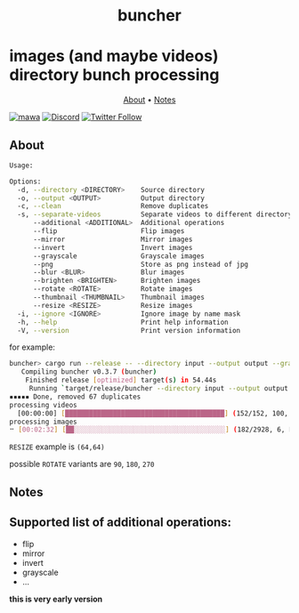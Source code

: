 <h1 align="center">
  buncher
  <br>
</h1>

images (and maybe videos) directory bunch processing
====================================================

<p align="center">
  <a href="#features">About</a>
  •
  <a href="#notes">Notes</a>
</p>

[![mawa](https://github.com/Miezhiko/buncher/actions/workflows/mawa.yml/badge.svg)](https://github.com/Miezhiko/buncher/actions/workflows/mawa.yml)
[![Discord](https://img.shields.io/discord/611822838831251466?label=Discord&color=pink)](https://discord.gg/GdzjVvD)
[![Twitter Follow](https://img.shields.io/twitter/follow/Miezhiko.svg?style=social)](https://twitter.com/Miezhiko)

## About

```bash
Usage:

Options:
  -d, --directory <DIRECTORY>    Source directory
  -o, --output <OUTPUT>          Output directory
  -c, --clean                    Remove duplicates
  -s, --separate-videos          Separate videos to different directory
      --additional <ADDITIONAL>  Additional operations
      --flip                     Flip images
      --mirror                   Mirror images
      --invert                   Invert images
      --grayscale                Grayscale images
      --png                      Store as png instead of jpg
      --blur <BLUR>              Blur images
      --brighten <BRIGHTEN>      Brighten images
      --rotate <ROTATE>          Rotate images
      --thumbnail <THUMBNAIL>    Thumbnail images
      --resize <RESIZE>          Resize images
  -i, --ignore <IGNORE>          Ignore image by name mask
  -h, --help                     Print help information
  -V, --version                  Print version information
```

for example:

```bash
buncher> cargo run --release -- --directory input --output output --grayscale --clean --ignore my
   Compiling buncher v0.3.7 (buncher)
    Finished release [optimized] target(s) in 54.44s
     Running `target/release/buncher --directory input --output output --grayscale --clean --ignore my`
▪▪▪▪▪ Done, removed 67 duplicates
processing videos
  [00:00:00] [████████████████████████████████████████] (152/152, 100, ETA 0s)
processing images
⠒ [00:02:32] [██░░░░░░░░░░░░░░░░░░░░░░░░░░░░░░░░░░░░░░] (182/2928, 6, ETA 41m)    
```

`RESIZE` example is `(64,64)`

possible `ROTATE` variants are `90`, `180`, `270`

## Notes

Supported list of additional operations:
----------------------------------------

 - flip
 - mirror
 - invert
 - grayscale
 - ...

**this is very early version**
